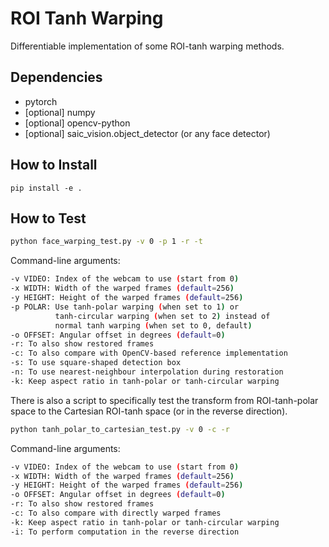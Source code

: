 # ROI Tanh Warping
Differentiable implementation of some ROI-tanh warping methods.

## Dependencies
* pytorch
* \[optional\] numpy
* \[optional\] opencv-python
* \[optional\] saic_vision.object_detector (or any face detector)

## How to Install
`pip install -e .`

## How to Test
```bash
python face_warping_test.py -v 0 -p 1 -r -t
```

Command-line arguments:
``` bash
-v VIDEO: Index of the webcam to use (start from 0)
-x WIDTH: Width of the warped frames (default=256)
-y HEIGHT: Height of the warped frames (default=256)
-p POLAR: Use tanh-polar warping (when set to 1) or 
          tanh-circular warping (when set to 2) instead of 
          normal tanh warping (when set to 0, default)
-o OFFSET: Angular offset in degrees (default=0)
-r: To also show restored frames
-c: To also compare with OpenCV-based reference implementation
-s: To use square-shaped detection box
-n: To use nearest-neighbour interpolation during restoration
-k: Keep aspect ratio in tanh-polar or tanh-circular warping
```

There is also a script to specifically test the transform from ROI-tanh-polar space to the Cartesian ROI-tanh space (or in the reverse direction).

```bash
python tanh_polar_to_cartesian_test.py -v 0 -c -r
```

Command-line arguments:
``` bash
-v VIDEO: Index of the webcam to use (start from 0)
-x WIDTH: Width of the warped frames (default=256)
-y HEIGHT: Height of the warped frames (default=256)
-o OFFSET: Angular offset in degrees (default=0)
-r: To also show restored frames
-c: To also compare with directly warped frames
-k: Keep aspect ratio in tanh-polar or tanh-circular warping
-i: To perform computation in the reverse direction
```
